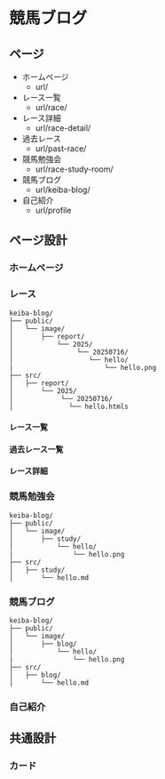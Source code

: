 # 競馬ブログ


## ページ

* ホームページ
  * url/
* レース一覧
  * url/race/
* レース詳細
  * url/race-detail/
* 過去レース
  * url/past-race/
* 競馬勉強会
  * url/race-study-room/
* 競馬ブログ
  * url/keiba-blog/
* 自己紹介
  * url/profile

## ページ設計

### ホームページ

### レース

```
keiba-blog/
├── public/
│   └── image/
│       ├── report/
│           └── 2025/
│                └── 20250716/
│                   └── hello/
|                       └── hello.png
├── src/
│   ├── report/
│       └── 2025/
│            └── 20250716/
│              └── hello.htmls
```

#### レース一覧

#### 過去レース一覧

#### レース詳細


### 競馬勉強会

```
keiba-blog/
├── public/
│   └── image/
│       ├── study/
│           └── hello/
|               └── hello.png
├── src/
│   ├── study/
│       └── hello.md
```

### 競馬ブログ

```
keiba-blog/
├── public/
│   └── image/
│       ├── blog/
│           └── hello/
|               └── hello.png
├── src/
│   ├── blog/
│       └── hello.md
```


### 自己紹介

## 共通設計

### カード

